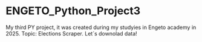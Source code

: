 # ENGETO_Python_Project3
My third PY project, it was created during my studyies in Engeto academy in 2025. Topic:  Elections Scraper. Let´s downolad data!
